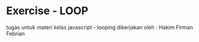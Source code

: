 # Exercise - LOOP
 tugas untuk materi kelas javascript - looping
 dikerjakan oleh : Hakim Firman Febrian

